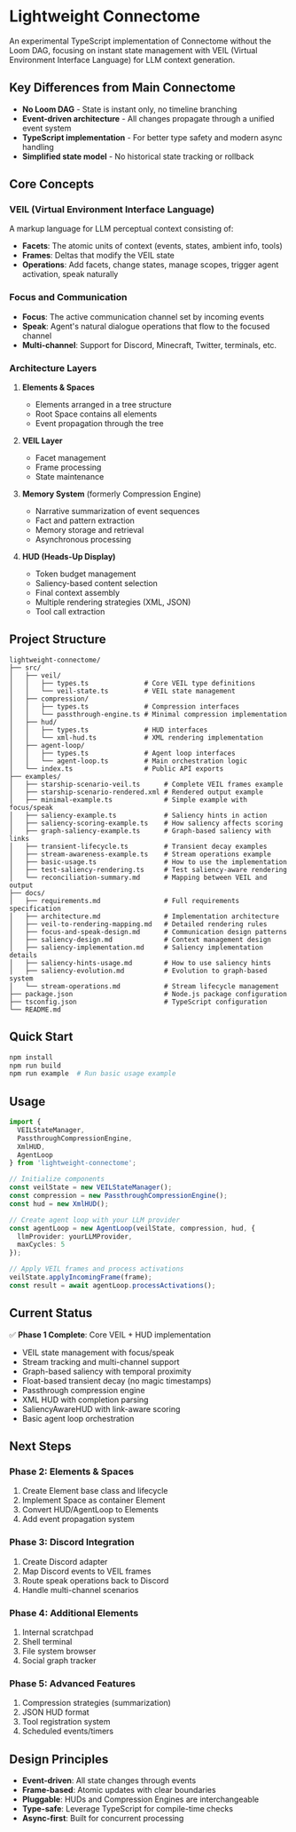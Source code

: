 # Lightweight Connectome

An experimental TypeScript implementation of Connectome without the Loom DAG, focusing on instant state management with VEIL (Virtual Environment Interface Language) for LLM context generation.

## Key Differences from Main Connectome

- **No Loom DAG** - State is instant only, no timeline branching
- **Event-driven architecture** - All changes propagate through a unified event system
- **TypeScript implementation** - For better type safety and modern async handling
- **Simplified state model** - No historical state tracking or rollback

## Core Concepts

### VEIL (Virtual Environment Interface Language)
A markup language for LLM perceptual context consisting of:
- **Facets**: The atomic units of context (events, states, ambient info, tools)
- **Frames**: Deltas that modify the VEIL state
- **Operations**: Add facets, change states, manage scopes, trigger agent activation, speak naturally

### Focus and Communication
- **Focus**: The active communication channel set by incoming events
- **Speak**: Agent's natural dialogue operations that flow to the focused channel
- **Multi-channel**: Support for Discord, Minecraft, Twitter, terminals, etc.

### Architecture Layers

1. **Elements & Spaces**
   - Elements arranged in a tree structure
   - Root Space contains all elements
   - Event propagation through the tree

2. **VEIL Layer**
   - Facet management
   - Frame processing
   - State maintenance

3. **Memory System** (formerly Compression Engine)
   - Narrative summarization of event sequences
   - Fact and pattern extraction
   - Memory storage and retrieval
   - Asynchronous processing

4. **HUD (Heads-Up Display)**
   - Token budget management
   - Saliency-based content selection
   - Final context assembly
   - Multiple rendering strategies (XML, JSON)
   - Tool call extraction

## Project Structure

```
lightweight-connectome/
├── src/
│   ├── veil/
│   │   ├── types.ts              # Core VEIL type definitions
│   │   └── veil-state.ts         # VEIL state management
│   ├── compression/
│   │   ├── types.ts              # Compression interfaces
│   │   └── passthrough-engine.ts # Minimal compression implementation
│   ├── hud/
│   │   ├── types.ts              # HUD interfaces
│   │   └── xml-hud.ts            # XML rendering implementation
│   ├── agent-loop/
│   │   ├── types.ts              # Agent loop interfaces
│   │   └── agent-loop.ts         # Main orchestration logic
│   └── index.ts                  # Public API exports
├── examples/
│   ├── starship-scenario-veil.ts      # Complete VEIL frames example
│   ├── starship-scenario-rendered.xml # Rendered output example
│   ├── minimal-example.ts             # Simple example with focus/speak
│   ├── saliency-example.ts            # Saliency hints in action
│   ├── saliency-scoring-example.ts    # How saliency affects scoring
│   ├── graph-saliency-example.ts      # Graph-based saliency with links
│   ├── transient-lifecycle.ts         # Transient decay examples
│   ├── stream-awareness-example.ts    # Stream operations example
│   ├── basic-usage.ts                 # How to use the implementation
│   ├── test-saliency-rendering.ts     # Test saliency-aware rendering
│   └── reconciliation-summary.md      # Mapping between VEIL and output
├── docs/
│   ├── requirements.md                # Full requirements specification
│   ├── architecture.md                # Implementation architecture
│   ├── veil-to-rendering-mapping.md   # Detailed rendering rules
│   ├── focus-and-speak-design.md      # Communication design patterns
│   ├── saliency-design.md             # Context management design
│   ├── saliency-implementation.md     # Saliency implementation details
│   ├── saliency-hints-usage.md        # How to use saliency hints
│   ├── saliency-evolution.md          # Evolution to graph-based system
│   └── stream-operations.md           # Stream lifecycle management
├── package.json                       # Node.js package configuration
├── tsconfig.json                      # TypeScript configuration
└── README.md
```

## Quick Start

```bash
npm install
npm run build
npm run example  # Run basic usage example
```

## Usage

```typescript
import {
  VEILStateManager,
  PassthroughCompressionEngine,
  XmlHUD,
  AgentLoop
} from 'lightweight-connectome';

// Initialize components
const veilState = new VEILStateManager();
const compression = new PassthroughCompressionEngine();
const hud = new XmlHUD();

// Create agent loop with your LLM provider
const agentLoop = new AgentLoop(veilState, compression, hud, {
  llmProvider: yourLLMProvider,
  maxCycles: 5
});

// Apply VEIL frames and process activations
veilState.applyIncomingFrame(frame);
const result = await agentLoop.processActivations();
```

## Current Status

✅ **Phase 1 Complete**: Core VEIL + HUD implementation
- VEIL state management with focus/speak
- Stream tracking and multi-channel support
- Graph-based saliency with temporal proximity
- Float-based transient decay (no magic timestamps)
- Passthrough compression engine  
- XML HUD with completion parsing
- SaliencyAwareHUD with link-aware scoring
- Basic agent loop orchestration

## Next Steps

### Phase 2: Elements & Spaces
1. Create Element base class and lifecycle
2. Implement Space as container Element
3. Convert HUD/AgentLoop to Elements
4. Add event propagation system

### Phase 3: Discord Integration
1. Create Discord adapter
2. Map Discord events to VEIL frames
3. Route speak operations back to Discord
4. Handle multi-channel scenarios

### Phase 4: Additional Elements
1. Internal scratchpad
2. Shell terminal
3. File system browser
4. Social graph tracker

### Phase 5: Advanced Features
1. Compression strategies (summarization)
2. JSON HUD format
3. Tool registration system
4. Scheduled events/timers

## Design Principles

- **Event-driven**: All state changes through events
- **Frame-based**: Atomic updates with clear boundaries
- **Pluggable**: HUDs and Compression Engines are interchangeable
- **Type-safe**: Leverage TypeScript for compile-time checks
- **Async-first**: Built for concurrent processing
